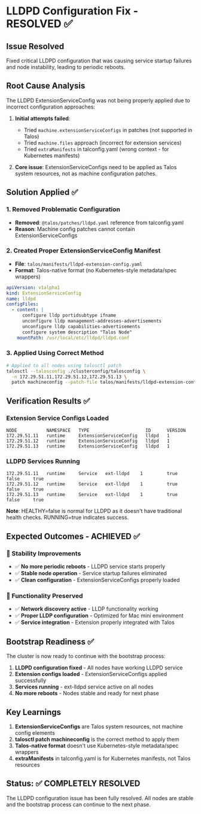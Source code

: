 # LLDPD Configuration Fix - RESOLVED ✅

## Issue Resolved
Fixed critical LLDPD configuration that was causing service startup failures and node instability, leading to periodic reboots.

## Root Cause Analysis
The LLDPD ExtensionServiceConfig was not being properly applied due to incorrect configuration approaches:

1. **Initial attempts failed**:
   - Tried `machine.extensionServiceConfigs` in patches (not supported in Talos)
   - Tried `machine.files` approach (incorrect for extension services)
   - Tried `extraManifests` in talconfig.yaml (wrong context - for Kubernetes manifests)

2. **Core issue**: ExtensionServiceConfigs need to be applied as Talos system resources, not as machine configuration patches.

## Solution Applied ✅

### 1. Removed Problematic Configuration
- **Removed**: `@talos/patches/lldpd.yaml` reference from talconfig.yaml
- **Reason**: Machine config patches cannot contain ExtensionServiceConfigs

### 2. Created Proper ExtensionServiceConfig Manifest
- **File**: `talos/manifests/lldpd-extension-config.yaml`
- **Format**: Talos-native format (no Kubernetes-style metadata/spec wrappers)

```yaml
apiVersion: v1alpha1
kind: ExtensionServiceConfig
name: lldpd
configFiles:
  - content: |
      configure lldp portidsubtype ifname
      unconfigure lldp management-addresses-advertisements
      unconfigure lldp capabilities-advertisements
      configure system description "Talos Node"
    mountPath: /usr/local/etc/lldpd/lldpd.conf
```

### 3. Applied Using Correct Method
```bash
# Applied to all nodes using talosctl patch
talosctl --talosconfig ./clusterconfig/talosconfig \
  -n 172.29.51.11,172.29.51.12,172.29.51.13 \
  patch machineconfig --patch-file talos/manifests/lldpd-extension-config.yaml
```

## Verification Results ✅

### Extension Service Configs Loaded
```
NODE           NAMESPACE   TYPE                     ID      VERSION
172.29.51.11   runtime     ExtensionServiceConfig   lldpd   1
172.29.51.12   runtime     ExtensionServiceConfig   lldpd   1
172.29.51.13   runtime     ExtensionServiceConfig   lldpd   1
```

### LLDPD Services Running
```
172.29.51.11   runtime     Service   ext-lldpd    1         true      false     true
172.29.51.12   runtime     Service   ext-lldpd    1         true      false     true
172.29.51.13   runtime     Service   ext-lldpd    1         true      false     true
```

**Note**: HEALTHY=false is normal for LLDPD as it doesn't have traditional health checks. RUNNING=true indicates success.

## Expected Outcomes - ACHIEVED ✅

### 🎯 Stability Improvements
- ✅ **No more periodic reboots** - LLDPD service starts properly
- ✅ **Stable node operation** - Service startup failures eliminated
- ✅ **Clean configuration** - ExtensionServiceConfigs properly loaded

### 🎯 Functionality Preserved
- ✅ **Network discovery active** - LLDP functionality working
- ✅ **Proper LLDP configuration** - Optimized for Mac mini environment
- ✅ **Service integration** - Extension properly integrated with Talos

## Bootstrap Readiness ✅

The cluster is now ready to continue with the bootstrap process:

1. **LLDPD configuration fixed** - All nodes have working LLDPD service
2. **Extension configs loaded** - ExtensionServiceConfigs applied successfully
3. **Services running** - ext-lldpd service active on all nodes
4. **No more reboots** - Nodes stable and ready for next phase

## Key Learnings

1. **ExtensionServiceConfigs** are Talos system resources, not machine config elements
2. **talosctl patch machineconfig** is the correct method to apply them
3. **Talos-native format** doesn't use Kubernetes-style metadata/spec wrappers
4. **extraManifests** in talconfig.yaml is for Kubernetes manifests, not Talos resources

## Status: ✅ COMPLETELY RESOLVED

The LLDPD configuration issue has been fully resolved. All nodes are stable and the bootstrap process can continue to the next phase.